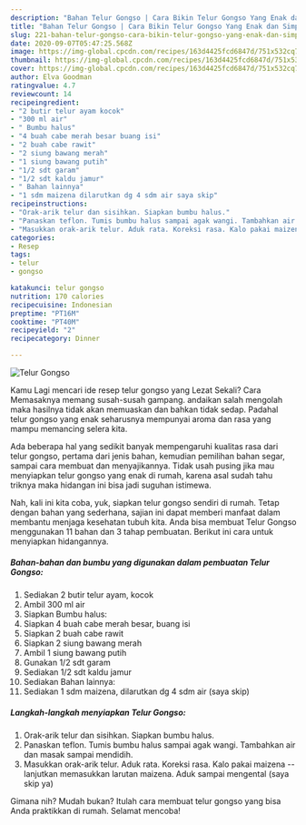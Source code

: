 ```yaml
---
description: "Bahan Telur Gongso | Cara Bikin Telur Gongso Yang Enak dan Simpel"
title: "Bahan Telur Gongso | Cara Bikin Telur Gongso Yang Enak dan Simpel"
slug: 221-bahan-telur-gongso-cara-bikin-telur-gongso-yang-enak-dan-simpel
date: 2020-09-07T05:47:25.568Z
image: https://img-global.cpcdn.com/recipes/163d4425fcd6847d/751x532cq70/telur-gongso-foto-resep-utama.jpg
thumbnail: https://img-global.cpcdn.com/recipes/163d4425fcd6847d/751x532cq70/telur-gongso-foto-resep-utama.jpg
cover: https://img-global.cpcdn.com/recipes/163d4425fcd6847d/751x532cq70/telur-gongso-foto-resep-utama.jpg
author: Elva Goodman
ratingvalue: 4.7
reviewcount: 14
recipeingredient:
- "2 butir telur ayam kocok"
- "300 ml air"
- " Bumbu halus"
- "4 buah cabe merah besar buang isi"
- "2 buah cabe rawit"
- "2 siung bawang merah"
- "1 siung bawang putih"
- "1/2 sdt garam"
- "1/2 sdt kaldu jamur"
- " Bahan lainnya"
- "1 sdm maizena dilarutkan dg 4 sdm air saya skip"
recipeinstructions:
- "Orak-arik telur dan sisihkan. Siapkan bumbu halus."
- "Panaskan teflon. Tumis bumbu halus sampai agak wangi. Tambahkan air dan masak sampai mendidih."
- "Masukkan orak-arik telur. Aduk rata. Koreksi rasa. Kalo pakai maizena -- lanjutkan memasukkan larutan maizena. Aduk sampai mengental (saya skip ya)"
categories:
- Resep
tags:
- telur
- gongso

katakunci: telur gongso 
nutrition: 170 calories
recipecuisine: Indonesian
preptime: "PT16M"
cooktime: "PT40M"
recipeyield: "2"
recipecategory: Dinner

---
```



![Telur Gongso](https://img-global.cpcdn.com/recipes/163d4425fcd6847d/751x532cq70/telur-gongso-foto-resep-utama.jpg)

Kamu Lagi mencari ide resep telur gongso yang Lezat Sekali? Cara Memasaknya memang susah-susah gampang. andaikan salah mengolah maka hasilnya tidak akan memuaskan dan bahkan tidak sedap. Padahal telur gongso yang enak seharusnya mempunyai aroma dan rasa yang mampu memancing selera kita.

Ada beberapa hal yang sedikit banyak mempengaruhi kualitas rasa dari telur gongso, pertama dari jenis bahan, kemudian pemilihan bahan segar, sampai cara membuat dan menyajikannya. Tidak usah pusing jika mau menyiapkan telur gongso yang enak di rumah, karena asal sudah tahu triknya maka hidangan ini bisa jadi suguhan istimewa.




Nah, kali ini kita coba, yuk, siapkan telur gongso sendiri di rumah. Tetap dengan bahan yang sederhana, sajian ini dapat memberi manfaat dalam membantu menjaga kesehatan tubuh kita. Anda bisa membuat Telur Gongso menggunakan 11 bahan dan 3 tahap pembuatan. Berikut ini cara untuk menyiapkan hidangannya.

<!--inarticleads1-->

##### Bahan-bahan dan bumbu yang digunakan dalam pembuatan Telur Gongso:

1. Sediakan 2 butir telur ayam, kocok
1. Ambil 300 ml air
1. Siapkan  Bumbu halus:
1. Siapkan 4 buah cabe merah besar, buang isi
1. Siapkan 2 buah cabe rawit
1. Siapkan 2 siung bawang merah
1. Ambil 1 siung bawang putih
1. Gunakan 1/2 sdt garam
1. Sediakan 1/2 sdt kaldu jamur
1. Sediakan  Bahan lainnya:
1. Sediakan 1 sdm maizena, dilarutkan dg 4 sdm air (saya skip)




<!--inarticleads2-->

##### Langkah-langkah menyiapkan Telur Gongso:

1. Orak-arik telur dan sisihkan. Siapkan bumbu halus.
1. Panaskan teflon. Tumis bumbu halus sampai agak wangi. Tambahkan air dan masak sampai mendidih.
1. Masukkan orak-arik telur. Aduk rata. Koreksi rasa. Kalo pakai maizena -- lanjutkan memasukkan larutan maizena. Aduk sampai mengental (saya skip ya)




Gimana nih? Mudah bukan? Itulah cara membuat telur gongso yang bisa Anda praktikkan di rumah. Selamat mencoba!
